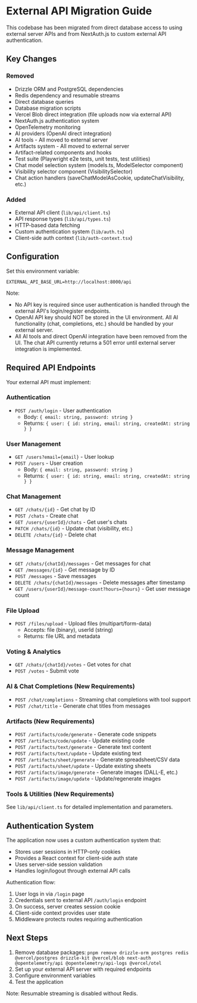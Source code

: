 # External API Migration Guide

This codebase has been migrated from direct database access to using external server APIs and from NextAuth.js to custom external API authentication.

## Key Changes

### Removed

- Drizzle ORM and PostgreSQL dependencies
- Redis dependency and resumable streams
- Direct database queries
- Database migration scripts
- Vercel Blob direct integration (file uploads now via external API)
- NextAuth.js authentication system
- OpenTelemetry monitoring
- AI providers (OpenAI direct integration)
- AI tools - All moved to external server
- Artifacts system - All moved to external server
- Artifact-related components and hooks
- Test suite (Playwright e2e tests, unit tests, test utilities)
- Chat model selection system (models.ts, ModelSelector component)
- Visibility selector component (VisibilitySelector)
- Chat action handlers (saveChatModelAsCookie, updateChatVisibility, etc.)

### Added

- External API client (`lib/api/client.ts`)
- API response types (`lib/api/types.ts`)
- HTTP-based data fetching
- Custom authentication system (`lib/auth.ts`)
- Client-side auth context (`lib/auth-context.tsx`)

## Configuration

Set this environment variable:

```
EXTERNAL_API_BASE_URL=http://localhost:8000/api
```

Note:

- No API key is required since user authentication is handled through the external API's login/register endpoints.
- OpenAI API key should NOT be stored in the UI environment. All AI functionality (chat, completions, etc.) should be handled by your external server.
- All AI tools and direct OpenAI integration have been removed from the UI. The chat API currently returns a 501 error until external server integration is implemented.

## Required API Endpoints

Your external API must implement:

### Authentication

- `POST /auth/login` - User authentication
  - Body: `{ email: string, password: string }`
  - Returns: `{ user: { id: string, email: string, createdAt: string } }`

### User Management

- `GET /users?email={email}` - User lookup
- `POST /users` - User creation
  - Body: `{ email: string, password: string }`
  - Returns: `{ user: { id: string, email: string, createdAt: string } }`

### Chat Management

- `GET /chats/{id}` - Get chat by ID
- `POST /chats` - Create chat
- `GET /users/{userId}/chats` - Get user's chats
- `PATCH /chats/{id}` - Update chat (visibility, etc.)
- `DELETE /chats/{id}` - Delete chat

### Message Management

- `GET /chats/{chatId}/messages` - Get messages for chat
- `GET /messages/{id}` - Get message by ID
- `POST /messages` - Save messages
- `DELETE /chats/{chatId}/messages` - Delete messages after timestamp
- `GET /users/{userId}/message-count?hours={hours}` - Get user message count

### File Upload

- `POST /files/upload` - Upload files (multipart/form-data)
  - Accepts: file (binary), userId (string)
  - Returns: file URL and metadata

### Voting & Analytics

- `GET /chats/{chatId}/votes` - Get votes for chat
- `POST /votes` - Submit vote

### AI & Chat Completions (New Requirements)

- `POST /chat/completions` - Streaming chat completions with tool support
- `POST /chat/title` - Generate chat titles from messages

### Artifacts (New Requirements)

- `POST /artifacts/code/generate` - Generate code snippets
- `POST /artifacts/code/update` - Update existing code
- `POST /artifacts/text/generate` - Generate text content
- `POST /artifacts/text/update` - Update existing text
- `POST /artifacts/sheet/generate` - Generate spreadsheet/CSV data
- `POST /artifacts/sheet/update` - Update existing sheets
- `POST /artifacts/image/generate` - Generate images (DALL-E, etc.)
- `POST /artifacts/image/update` - Update/regenerate images

### Tools & Utilities (New Requirements)

See `lib/api/client.ts` for detailed implementation and parameters.

## Authentication System

The application now uses a custom authentication system that:

- Stores user sessions in HTTP-only cookies
- Provides a React context for client-side auth state
- Uses server-side session validation
- Handles login/logout through external API calls

Authentication flow:

1. User logs in via `/login` page
2. Credentials sent to external API `/auth/login` endpoint
3. On success, server creates session cookie
4. Client-side context provides user state
5. Middleware protects routes requiring authentication

## Next Steps

1. Remove database packages: `pnpm remove drizzle-orm postgres redis @vercel/postgres drizzle-kit @vercel/blob next-auth @opentelemetry/api @opentelemetry/api-logs @vercel/otel`
2. Set up your external API server with required endpoints
3. Configure environment variables
4. Test the application

Note: Resumable streaming is disabled without Redis.
